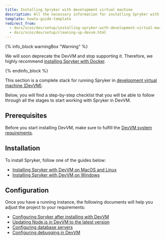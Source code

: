 ```yaml
---
title: Installing Spryker with development virtual machine
description: All the necessary information for installing Spryker with development virtual machine.
template: howto-guide-template
redirect_from:
  - docs/scos/dev/setup/installing-spryker-with-development-virtual-machine/cleaning-up-devvm.html
  - docs/scos/dev/setup/cleaning-up-devvm.html
---
```

{% info_block warningBox "Warning" %}

We will soon deprecate the DevVM and stop supporting it. Therefore, we highly recommend [installing Spryker with Docker](/docs/scos/dev/setup/installing-spryker-with-docker/installing-spryker-with-docker.html).

{% endinfo_block %}

This section is a complete stack for running Spryker in [development virtual machine (DevVM)](https://github.com/spryker/devvm).


Below, you will find a step-by-step checklist that you will be able to follow through all the stages to start working with Spryker in DevVM.

## Prerequisites

Before you start installing DevVM, make sure to fulfill the [DevVM system requirements](/docs/scos/dev/setup/installing-spryker-with-development-virtual-machine/devvm-system-requirements.html).

## Installation

To install Spryker, follow one of the guides below:

* [Installing Spryker with DevVM on MacOS and Linux](/docs/scos/dev/setup/installing-spryker-with-development-virtual-machine/installing-spryker-with-devvm-on-macos-and-linux.html)
* [Installing Spryker with DevVM on Windows](/docs/scos/dev/setup/installing-spryker-with-development-virtual-machine/installing-spryker-with-devvm-on-windows.html)


## Configuration

Once you have a running instance, the following documents will help you adjust the project to your requirements:

* [Configuring Spryker after installing with DevVM](/docs/scos/dev/setup/installing-spryker-with-development-virtual-machine/configuring-spryker-with-devvm/configuring-spryker-after-installing-with-devvm.html)
* [Updating Node.js in DevVM to the latest version](/docs/scos/dev/setup/installing-spryker-with-development-virtual-machine/configuring-spryker-with-devvm/updating-node.js-in-devvm-to-the-latest-version.html)
* [Configuring database servers](/docs/scos/dev/setup/installing-spryker-with-development-virtual-machine/configuring-spryker-with-devvm/configuring-database-servers.html)
* [Configuring debugging in DevVM](/docs/scos/dev/setup/installing-spryker-with-development-virtual-machine/configuring-debugging-in-devvm/configuring-debugging-in-devvm.html)
